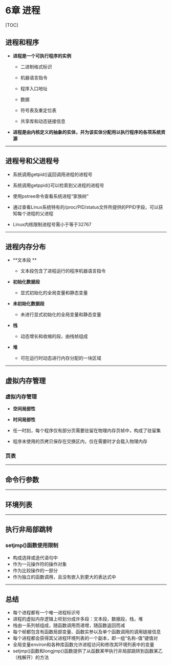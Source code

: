 # 6章 进程

[TOC]


## 进程和程序
* **进程是一个可执行程序的实例**
	* 二进制格式标识

	* 机器语言指令

	* 程序入口地址

	* 数据

	* 符号表及重定位表

	* 共享库和动态链接信息

* **进程是由内核定义的抽象的实体，并为该实体分配用以执行程序的各项系统资源**
- - -

## 进程号和父进程号
* 系统调用getpid()返回调用进程的进程号

* 系统调用getppid()可以检索到父进程的进程号

* 使用pstree命令查看系统进程“家族树”

* 通过查看Linux系统特有的/proc/PID/status文件所提供的PPID字段，可以获知每个进程的父进程

* Linux内核限制进程号需小于等于32767

- - -

## 进程内存分布

* **文本段 **	
	* 文本段包含了进程运行的程序机器语言指令

* **初始化数据段**
	* 显式初始化的全局变量和静态变量

* **未初始化数据段**
	* 未进行显式初始化的全局变量和静态变量

* **栈**
	* 动态增长和收缩的段，由栈帧组成

* **堆**
	* 可在运行时动态进行内存分配的一块区域

- - -

## 虚拟内存管理
### 虚拟内存管理
* **空间局部性**

* **时间局部性**

* 任一时刻，每个程序仅有部分页需要驻留在物理内存页帧中，构成了驻留集

* 程序未使用的页拷贝保存在交换区内，仅在需要时才会载入物理内存

### 页表



- - -

## 命令行参数

- - -

## 环境列表

- - -

## 执行非局部跳转
### setjmp()函数使用限制
* 构成选择或迭代语句中
* 作为一元操作符的操作对象
* 作为比较操作的一部分
* 作为独立的函数调用，且没有嵌入到更大的表达式中
- - -

## 总结
* 每个进程都有一个唯一进程标识号
* 进程的虚拟内存逻辑上呗划分成许多段：文本段，数据段，栈，堆
* 栈由一系列帧组成，随函数调用而递增，随函数返回而减
* 每个帧都包含有函数局部变量、函数实参以及单个函数调用的调用链接信息
* 每个进程都会获得其父进程环境列表的一个副本，即一组“名称-值”键值对
* 全局变量environ和各种库函数允许进程访问和修改其环境列表中的变量
* setjmp()函数和longjmp()函数提供了从函数某甲执行非局部跳转到函数某乙（栈解开）的方法
